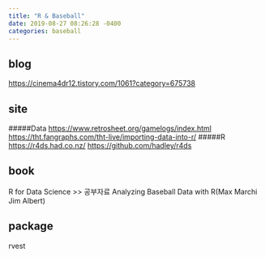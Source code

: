 ```yaml
---
title: "R & Baseball"
date: 2019-08-27 08:26:28 -0400
categories: baseball
---
```

## blog
https://cinema4dr12.tistory.com/1061?category=675738

## site
#####Data
https://www.retrosheet.org/gamelogs/index.html
https://tht.fangraphs.com/tht-live/importing-data-into-r/
#####R
https://r4ds.had.co.nz/
https://github.com/hadley/r4ds

## book
R for Data Science >> 공부자료
Analyzing  Baseball Data  with R(Max Marchi Jim Albert)

## package
rvest
